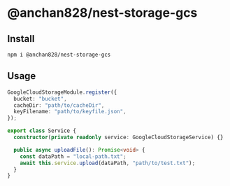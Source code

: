 # @anchan828/nest-storage-gcs

## Install

```shell
npm i @anchan828/nest-storage-gcs
```

## Usage

```ts
GoogleCloudStorageModule.register({
  bucket: "bucket",
  cacheDir: "path/to/cacheDir",
  keyFilename: "path/to/keyfile.json",
});
```

```ts
export class Service {
  constructor(private readonly service: GoogleCloudStorageService) {}

  public async uploadFile(): Promise<void> {
    const dataPath = "local-path.txt";
    await this.service.upload(dataPath, "path/to/test.txt");
  }
}
```
